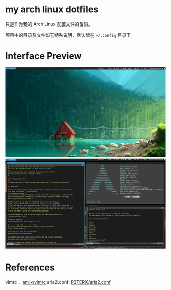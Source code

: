 # my arch linux dotfiles

只是作为我的 Arch Linux 配置文件的备份。

项目中的目录及文件如无特殊说明，默认皆在 `~/.config` 目录下。

# Interface Preview

![i3gaps](https://github.com/ireflux/archlinux-dotfiles/raw/master/Preview/i3gaps.png)
![terminal](https://github.com/ireflux/archlinux-dotfiles/raw/master/Preview/terminal.png)

# References

vimrc： [amix/vimrc](https://github.com/amix/vimrc)
aria2.conf: [P3TERX/aria2.conf](https://github.com/P3TERX/aria2.conf)
